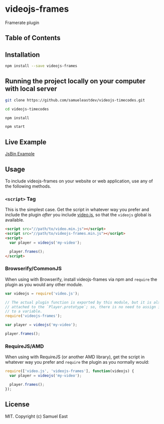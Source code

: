 # videojs-frames

Framerate plugin

## Table of Contents

<!-- START doctoc -->
<!-- END doctoc -->
## Installation

```sh
npm install --save videojs-frames
```

## Running the project locally on your computer with local server

```sh
git clone https://github.com/samueleastdev/videojs-timecodes.git
```

```sh
cd videojs-timecodes
```

```sh
npm install
```

```sh
npm start
```

## Live Example

[JsBin Example](https://output.jsbin.com/semolid)


## Usage

To include videojs-frames on your website or web application, use any of the following methods.

### `<script>` Tag

This is the simplest case. Get the script in whatever way you prefer and include the plugin _after_ you include [video.js][videojs], so that the `videojs` global is available.

```html
<script src="//path/to/video.min.js"></script>
<script src="//path/to/videojs-frames.min.js"></script>
<script>
  var player = videojs('my-video');

  player.frames();
</script>
```

### Browserify/CommonJS

When using with Browserify, install videojs-frames via npm and `require` the plugin as you would any other module.

```js
var videojs = require('video.js');

// The actual plugin function is exported by this module, but it is also
// attached to the `Player.prototype`; so, there is no need to assign it
// to a variable.
require('videojs-frames');

var player = videojs('my-video');

player.frames();
```

### RequireJS/AMD

When using with RequireJS (or another AMD library), get the script in whatever way you prefer and `require` the plugin as you normally would:

```js
require(['video.js', 'videojs-frames'], function(videojs) {
  var player = videojs('my-video');

  player.frames();
});
```

## License

MIT. Copyright (c) Samuel East


[videojs]: http://videojs.com/
